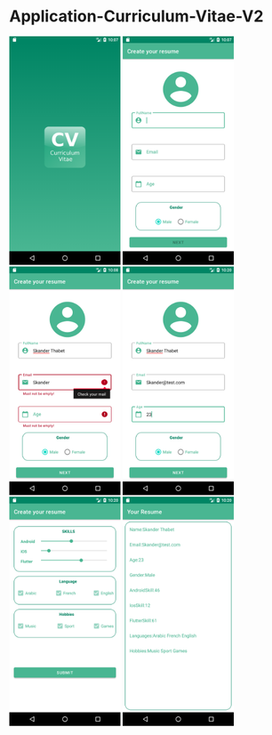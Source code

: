 # Application-Curriculum-Vitae-V2

<img src="app/docs/Screenshot_1633381672.png" width="200"> <img src="app/docs/Screenshot_1633381676.png" width="200">  <img src="app/docs/Screenshot_1633381714.png" width="200"> <img src="app/docs/Screenshot_1633382417.png" width="200"> <img src="app/docs/Screenshot_1633382437.png" width="200"> <img src="app/docs/Screenshot_1633382450.png" width="200">
